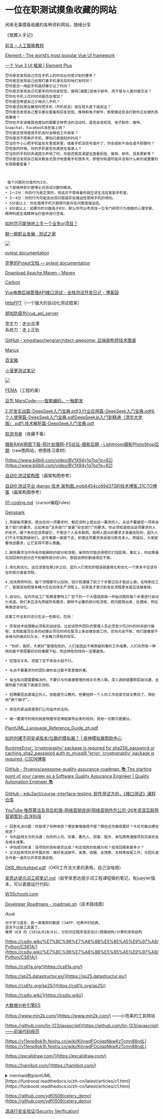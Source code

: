# 一位在职测试摸鱼收藏的网站
闲来无事摸鱼收藏的各种资料网站，随缘分享


 《殡葬人手记》  

[前言 – 人工智能教程](https://captainbed.vip/qianyan/)

[Element - The world’s most popular Vue UI framework](https://element.eleme.cn/#/zh-CN)

[一个 Vue 3 UI 框架 | Element Plus](https://element-plus.org/zh-CN/)

```plain
😈你是否发现自己花在手机上的时间比你意识到的要多？
😈你是否发现自己经常盯着手机漫无目的地打发时间？
😈你是否一用起手机就好像忘记了时间？
😈你是否发现自己花更多的时间发短信、推特[插图]或电子邮件，而不是与人面对面交谈？
😈你在手机上花的时间是否在增加？
😈你是否希望自己少用点儿手机？
😈你是否经常在睡觉时把手机（开机状态）放在枕头底下或床边？
😈你是否发现自己整天都在查看和回复短信、推特和电子邮件，即使做这些会打断你正在做的其他事情？
😈你在开车或做其他类似的需要全神贯注的活动时，是否会发短信、电子邮件、推特、Snapchat、Facebook消息或上网？
😈你是否觉得使用手机有时会降低工作效率？
😈你是否不愿离开手机，哪怕只是很短的时间？
😈当你不小心把手机留在车里或家里，或者手机没信号或坏了，你会感到不自在或不舒服吗？
😈吃饭的时候，你的手机是否总是放在餐桌上？
😈当你的手机铃声或提示声响了时，你是否极其渴望去查看短信、推特、邮件、信息更新等？
😈你是否发现自己每天都会无意识地查看手机很多次，即使你知道可能并没有什么新的或重要的东西需要查看？



 每个问题的分值均为1分。
以下是格林菲尔德博士对测试分数的解读。
• 1～2分：你的行为是正常的，但这并不意味着你就应该生活在智能手机里。
• 3～4分：你的行为可能会出现问题或存在强迫性使用手机的倾向。
• 5分或以上：你在使用手机方面很可能存在问题或强迫症。
• 8分或以上：如果你的分数高于8分，那么你可以考虑找一位专门研究行为成瘾的心理学家、精神科医生或精神治疗医师进行咨询。    
```

[如何尽可能快地上手一个业务or项目？](https://mp.weixin.qq.com/s/I-876sJiI-XFRdDkvJV_mg)

[聊一聊职业发展 · 测试之家](https://testerhome.com/topics/16354)

![](https://cdn.nlark.com/yuque/0/2025/png/38366403/1744595160180-b3b986fb-85ff-40b7-bdb9-7326e5aecc98.png)

[pytest documentation](https://docs.pytest.org/en/stable/)

[完整的Pytest文档 — pytest documentation](https://www.osgeo.cn/pytest/contents.html)

[Download Apache Maven – Maven](https://maven.apache.org/download.cgi)

[Carbon](https://carbon.now.sh/)

[Vue电商后端管理API接口测试 - 全栈测试开发日记 - 博客园](https://www.cnblogs.com/liudinglong/p/12984567.html)

[HttpFPT](https://wu-clan.github.io/httpfpt_docs/)（一个强大的自动化测试框架）

[胡加防腐剂/vue_api_server](https://gitee.com/HUJIAFANGFUJIDDD/vue_api_server)

意志力：走出泥潭  
系统力：走上正轨  

[GitHub - xingshaocheng/architect-awesome: 后端架构师技术图谱](https://github.com/xingshaocheng/architect-awesome/tree/master)

[Manus](https://manus.im/)

[百宝箱](https://tbox.alipay.com/pro-about?openLogin=true)

[小菠萝测试笔记](https://www.yuque.com/poloyy)

![](https://cdn.nlark.com/yuque/0/2025/png/38366403/1744595423568-af8b83d3-34f5-4dcf-a055-36467d291616.png)

[FEMA](https://zhuanlan.zhihu.com/p/523384133)（工程的美）

[豆包 MarsCode——智能编码，一触即发](https://www.marscode.cn/practice/75l86r1y719nw4)

[2.开发实战篇-DeepSeek入门宝典.pdf](https://www.yuque.com/attachments/yuque/0/2025/pdf/38366403/1744595509617-0577eed7-7779-455f-add7-89b497c53dd7.pdf)[3.行业应用篇-DeepSeek入门宝典.pdf](https://www.yuque.com/attachments/yuque/0/2025/pdf/38366403/1744595508868-db5ba12c-6c37-4085-abc4-e9c2bf8cf577.pdf)[4.个人使用篇-DeepSeek入门宝典.pdf](https://www.yuque.com/attachments/yuque/0/2025/pdf/38366403/1744595510753-f73b242c-c23d-4e24-9eb7-6c237f1b7891.pdf)[DeepSeek从入门到精通（清华大学版）.pdf](https://www.yuque.com/attachments/yuque/0/2025/pdf/38366403/1744595514289-17ff0785-e0fd-40ae-915a-3db5a8911ee7.pdf)[1.技术解析篇-DeepSeek入门宝典.pdf](https://www.yuque.com/attachments/yuque/0/2025/pdf/38366403/1744595509585-d54e6782-53c6-43dc-a2dd-81384f60753f.pdf)

[软测书单](https://zhuanlan.zhihu.com/p/32472833)（收藏不看）

[摄影RAW原图下载-照片处理网-PS论坛-摄影后期 - Lightroom摄影PhotoShop后期](http://bbs.photops.com/thread-htm-fid-66-search-digest-type-226.html)（raw图网站，修图练习素材）

[https://www.bilibili.com/video/BV1X94y1g7ps?p=82](https://www.bilibili.com/video/BV1X94y1g7ps?p=82)

[自动化测试架构图](https://baijiahao.baidu.com/s?id=1795283984340679323&wfr=spider&for=pc)（画架构图参考）

[自动化测试平台 django 技术 架构图_mob6454cc69d373的技术博客_51CTO博客](https://blog.51cto.com/u_16099224/12336799)（画架构图参考）

[01-coding.md](https://www.yuque.com/attachments/yuque/0/2025/md/38366403/1744595671161-8cd68dfc-5605-44e4-b98d-6de6b22507aa.md)（cursor编程rules）

[Genspark](https://www.genspark.ai/)

```plain
1.质疑每项要求。提出任何一项要求时，都应该附上提出这一要求的人。永远不要接受一项来自某个部门的要求，比如来自“法务部门”或者“安全部门”的要求。你必须知道提出这项要求的人的名字。接下来你应该质疑它，不管这个人有多聪明。聪明人提出的要求才是最危险的，因为人们不太可能质疑他们。这件事要一直做下去，即便这项要求来自我马斯克本人。质疑后，大家就要改进要求，让它变得不那么愚蠢。
         
2.删除要求当中所有你能删除的部分和流程，虽然你可能还得把它们加回来。事实上，你如果最后加回来的部分还不到删除部分的10%，那就说明你删减得还不够。
         
3.简化和优化。这应该放在第2步之后，因为人们常犯的错误就是简化和优化一个原本不应该存在的部分或者流程。
         
4.加快周转时间。每个流程都可以加快，但只有遵循了前三个步骤之后才能这么做。在特斯拉工厂，我错误地把很多精力花在加快生产流程上，后来我才意识到有些流程原本就应该被拿掉。
         
5.自动化。在内华达工厂和弗里蒙特工厂犯下的一个大错就是我一开始试图将每个步骤进行自动化改造。我们本应该先质疑所有要求，删除不必要的部分和流程，把问题筛出来、处理掉，然后再推进自动化。
         
这套工作法有时还衍生出一些推论，包括：
         
• 所有技术经理都必须有实战经验，比如说软件团队的管理人员必须至少花20%的时间进行编程，太阳能屋顶业务的经理必须花时间在屋顶上亲自做安装工作。否则光说不练，他们就像是不会骑马的骑兵队队长、不会舞刀弄枪的将军。
         
• “你好，我好，大家好”是很危险的，人们会因此不再质疑同事的工作成果。人们天然有一种倾向是不想把要好的同事踢下船，而这种危险倾向一定要避免。
         
• 犯错没关系，但错了还不肯低头就不行。
         
• 永远不要要求你的团队做你自己都不愿意做的事。
         
• 每当有问题需要解决时，不要只与你直接管理的相关负责人聊。深入调研就要跨层级沟通，去跟你属下的属下直接交流吧。
         
• 招聘要招态度端正的人。技能是可以教的，但要扭转一个人的工作态度可就太费劲了，得给他“换个脑子”。
         
• 疯狂的紧迫感是我们公司运作的法则。
         
• 唯一要遵守的规则就是物理学定律能推导出来的规则，其他一切都只是建议。
```

[PlantUML_Language_Reference_Guide_zh.pdf](https://www.yuque.com/attachments/yuque/0/2025/pdf/38366403/1744595859626-858703b7-6a6c-4222-b25d-2fb0d507c1e0.pdf)

[如何创建不同安卓版本/位数的模拟器？ | 夜神模拟器帮助中心](https://support.yeshen.com/zh-CN/often/multi-drive3)

[RuntimeError: ‘cryptography‘ package is required for sha256_password or caching_sha2_password auth m_mysql8 “error: ‘cryptography’ package is required -CSDN博客](https://blog.csdn.net/weixin_54626591/article/details/136029362)

[GitHub - fityanos/awesome-quality-assurance-roadmap: :books: The starting point of your career as a Software Quality Assurance Engineer | Quality Automation Engineer :books:](https://github.com/fityanos/awesome-quality-assurance-roadmap)

[GitHub - edu2act/course-interface-testing: 软件测试方向，《接口测试》课程仓库](https://github.com/edu2act/course-interface-testing)

[YouTube 推荐算法及背后机理-网络营销咨询|网络营销外包公司-26年资深互联网营销策划-启洋科技](https://www.marketingbetter.com/youtube-recommendation-algorithm/)

```plain
• 回答先决问题：你取得了何种收获？哪些事情做得不错？哪些还可做得更好？今后可做出哪些改进？
• 与利益相关方的沟通：向你的上司、同事、委托人、顾客、股东、承包商等通报项目完成状态及相关成果。
• 评估成功标准：该项目的目标是否达成？判定成败的依据为何？投资回报率是多少？
• 正式结束项目并开展庆祝：做好发送邮件、发票、收据、反馈表、文档等收尾工作，与团队或合作者一道庆功并享受满足感。 
```

[OKR_Worksheet.pdf](https://www.yuque.com/attachments/yuque/0/2025/pdf/38366403/1744596255732-e3bd0699-66ce-4420-b629-b2d0a56f1ee2.pdf)（OKR工作法大拿的表格，自己没啥用）

[吴恩达提示词工程笔记.md](https://www.yuque.com/attachments/yuque/0/2025/md/38366403/1744596557188-1a1decd3-17a6-4f5c-9bc6-4b4f2e203d44.md)（自学吴恩达提示词工程课程做的笔记，有jupyter版本，可以直接运行代码）

[W3Schools.com](https://www.w3schools.com/django/index.php)

[Developer Roadmaps - roadmap.sh](https://roadmap.sh/)（技术路线图）

/kuai

```bash
对于学习语言，我一直推崇的都是 CSAPP，经典中的经典。
语言不过是工具罢了。
推荐 UCB 的 CS61A/61B/61C，分别对应程序语言设计/数据结构/计算机体系结构
```

[https://csdiy.wiki/%E7%BC%96%E7%A8%8B%E5%85%A5%E9%97%A8/Python/CS61A/](https://csdiy.wiki/%E7%BC%96%E7%A8%8B%E5%85%A5%E9%97%A8/Python/CS61A/)

[https://cs61a.org/](https://cs61a.org/)

[https://sp25.datastructur.es/](https://sp25.datastructur.es/)

[https://cs61c.org/sp25/](https://cs61c.org/sp25/)

[https://csdiy.wiki/](https://csdiy.wiki/)

[大数据分析引擎ES](https://baike.baidu.com/item/Elasticsearch/3411206?fr=aladdin)

[https://www.min2k.com/](https://www.min2k.com/)   ——小而美的工具网站

[https://github.com/lin-123/javascript](https://github.com/lin-123/javascript)——前端代码规范

[https://v11enp9ok1h.feishu.cn/wiki/KiIvwdFOciiqqNkwKzTcmn88ndL](https://v11enp9ok1h.feishu.cn/wiki/KiIvwdFOciiqqNkwKzTcmn88ndL)

[https://excalidraw.com/](https://excalidraw.com/)

[https://hamibot.com/](https://hamibot.com/)

<details class="lake-collapse"><summary id="u84062df0"><span class="ne-text">mermaid和plantUML</span></summary><p id="u70fa3740" class="ne-p"><span class="ne-text">Mermaid 和 PlantUML 都是用来创建图表的工具，但它们在实现方式、语法以及适用场景上有所不同。下面我将分别介绍这两种工具，并比较它们的特点。</span></p><h3 id="RblE9"><span class="ne-text">Mermaid</span></h3><p id="u121c5d3f" class="ne-p"><strong><span class="ne-text">简介</span></strong><span class="ne-text">:</span></p><ul class="ne-ul"><li id="udc54975a" data-lake-index-type="0"><span class="ne-text">Mermaid 是一种基于 JavaScript 的图表绘制工具，允许用户通过简单的文本描述来生成复杂的图表。</span></li><li id="ua20d652e" data-lake-index-type="0"><span class="ne-text">它支持多种类型的图表，包括流程图、序列图、甘特图等。</span></li><li id="ucf9a4841" data-lake-index-type="0"><span class="ne-text">可以直接嵌入到 Markdown 文档中使用，非常适合技术文档或在线笔记中的快速图表制作。<br /></span><strong><span class="ne-text">特点</span></strong><span class="ne-text">:</span></li><li id="ufc1999fa" data-lake-index-type="0"><strong><span class="ne-text">易用性</span></strong><span class="ne-text">: 语法相对简单直观，对于初学者友好。</span></li><li id="udeb89819" data-lake-index-type="0"><strong><span class="ne-text">灵活性</span></strong><span class="ne-text">: 支持多种图表类型，并且可以自定义样式。</span></li><li id="u0b01a8a7" data-lake-index-type="0"><strong><span class="ne-text">集成性</span></strong><span class="ne-text">: 能够很好地与现代Web技术栈结合，如React, Vue等前端框架。</span></li><li id="u03613dd6" data-lake-index-type="0"><strong><span class="ne-text">社区活跃度高</span></strong><span class="ne-text">: 开源项目，有活跃的开发者社区支持。</span></li></ul><h3 id="EDcqo"><span class="ne-text">PlantUML</span></h3><p id="u7b633cba" class="ne-p"><strong><span class="ne-text">简介</span></strong><span class="ne-text">:</span></p><ul class="ne-ul"><li id="ua3680826" data-lake-index-type="0"><span class="ne-text">PlantUML 使用一种类似于 UML (统一建模语言) 的文本格式来描述图形结构，然后将其转换为图像输出。</span></li><li id="u47bc3aa1" data-lake-index-type="0"><span class="ne-text">支持非常广泛的图表类型，不仅限于UML图（如类图、状态图），还包括时序图、活动图等。</span></li><li id="ufc70b40d" data-lake-index-type="0"><span class="ne-text">通常需要服务器端处理或将代码发送到远程服务来渲染图片。<br /></span><strong><span class="ne-text">特点</span></strong><span class="ne-text">:</span></li><li id="ua0893c99" data-lake-index-type="0"><strong><span class="ne-text">强大的功能</span></strong><span class="ne-text">: 提供了极其丰富的绘图选项，几乎覆盖所有常见的图表需求。</span></li><li id="u09cb4ab2" data-lake-index-type="0"><strong><span class="ne-text">兼容性好</span></strong><span class="ne-text">: 可以与许多开发环境和编辑器集成，比如Eclipse, IntelliJ IDEA等。</span></li><li id="u9f08ee40" data-lake-index-type="0"><strong><span class="ne-text">离线工作能力</span></strong><span class="ne-text">: 如果设置了本地服务器，则可以在没有互联网连接的情况下生成图表。</span></li><li id="uc2183b9d" data-lake-index-type="0"><strong><span class="ne-text">学习曲线较陡峭</span></strong><span class="ne-text">: 对于新手来说可能需要一些时间去熟悉其语法。</span></li></ul><h3 id="ieWq0"><span class="ne-text">比较</span></h3><ul class="ne-ul"><li id="u8509ea39" data-lake-index-type="0"><strong><span class="ne-text">易学性</span></strong><span class="ne-text">: Mermaid 更加适合初学者快速上手；而 PlantUML 则更适合那些已经有一定基础并且希望深入探索复杂图表设计的人。</span></li><li id="ub98c780c" data-lake-index-type="0"><strong><span class="ne-text">功能性</span></strong><span class="ne-text">: 在图表种类和支持程度方面，PlantUML 明显更胜一筹，能够满足更加专业的需求。</span></li><li id="u62a3bbfc" data-lake-index-type="0"><strong><span class="ne-text">使用场景</span></strong><span class="ne-text">: 如果你主要是在编写Markdown文档或者构建静态网站时需要插入图表，那么 Mermaid 可能是更好的选择；如果是在软件开发过程中需要用到详细的UML图或其他复杂图表，则 PlantUML 会是更合适的选择。</span></li><li id="ud9141baf" data-lake-index-type="0"><strong><span class="ne-text">部署方式</span></strong><span class="ne-text">: Mermaid 基本上是客户端运行，无需额外配置；而 PlantUML 可能需要设置本地Java环境或者使用在线服务来进行渲染。<br /></span><span class="ne-text">总之，两者各有优势，在选择时可以根据具体的应用场景和个人偏好来做决定。</span></li></ul></details>
[https://funboost.readthedocs.io/zh-cn/latest/articles/c1.html](https://funboost.readthedocs.io/zh-cn/latest/articles/c1.html)

[https://github.com/ydf0509/celery_demo](https://github.com/ydf0509/celery_demo)

[请进行安全验证(Security Verification)](https://blog.csdn.net/weixin_50556117/article/details/140411901)

